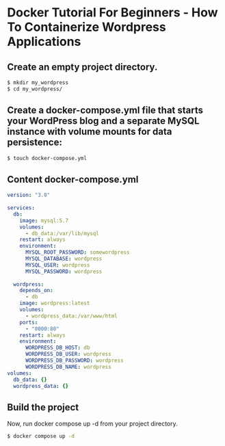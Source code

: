 Docker Tutorial For Beginners - How To Containerize Wordpress Applications
===


Create an empty project directory.
---

```bash
$ mkdir my_wordpress
$ cd my_wordpress/

```

Create a docker-compose.yml file that starts your WordPress blog and a separate MySQL instance with volume mounts for data persistence:
---

```bash
$ touch docker-compose.yml
```

Content docker-compose.yml
---

```yml
version: "3.8"
    
services:
  db:
    image: mysql:5.7
    volumes:
      - db_data:/var/lib/mysql
    restart: always
    environment:
      MYSQL_ROOT_PASSWORD: somewordpress
      MYSQL_DATABASE: wordpress
      MYSQL_USER: wordpress
      MYSQL_PASSWORD: wordpress
    
  wordpress:
    depends_on:
      - db
    image: wordpress:latest
    volumes:
      - wordpress_data:/var/www/html
    ports:
      - "8000:80"
    restart: always
    environment:
      WORDPRESS_DB_HOST: db
      WORDPRESS_DB_USER: wordpress
      WORDPRESS_DB_PASSWORD: wordpress
      WORDPRESS_DB_NAME: wordpress
volumes:
  db_data: {}
  wordpress_data: {}
```

Build the project
---

Now, run docker compose up -d from your project directory.


```bash
$ docker compose up -d
```
